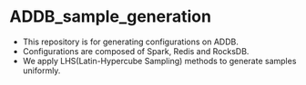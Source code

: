# ADDB_sample_generation
- This repository is for generating configurations on ADDB.
- Configurations are composed of Spark, Redis and RocksDB.
- We apply LHS(Latin-Hypercube Sampling) methods to generate samples uniformly.
